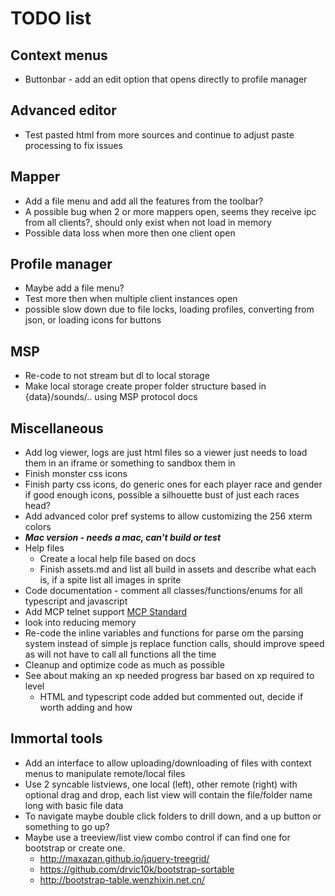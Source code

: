 # TODO list
## Context menus 
- Buttonbar - add an edit option that opens directly to profile manager
## Advanced editor
- Test pasted html from more sources and continue to adjust paste processing to fix issues
## Mapper 
- Add a file menu and add all the features from the toolbar?
- A possible bug when 2 or more mappers open, seems they receive ipc from all clients?, should only exist when not load in memory
- Possible data loss when more then one client open
## Profile manager
- Maybe add a file menu?
- Test more then when multiple client instances open
- possible slow down due to file locks, loading profiles, converting from json, or loading icons for buttons
## MSP
- Re-code to not stream but dl to local storage
- Make local storage create proper folder structure based in {data}/sounds/.. using MSP protocol docs
## Miscellaneous
- Add log viewer, logs are just html files so a viewer just needs to load them in an iframe or something to sandbox them in
- Finish monster css icons
- Finish party css icons, do generic ones for each player race and gender if good enough icons, possible a silhouette bust of just each races head?
- Add advanced color pref systems to allow customizing the 256 xterm colors
- ***Mac version - needs a mac, can't build or test***
- Help files
  - Create a local help file based on docs
  - Finish assets.md and list all build in assets and describe what each is, if a spite list all images in sprite
- Code documentation - comment all classes/functions/enums for all typescript and javascript
- Add MCP telnet support [MCP Standard](http://www.moo.mud.org/mcp/)
- look into reducing memory
- Re-code the inline variables and functions for parse om the parsing system instead of simple js replace function calls, should improve speed as will not have to call all functions all the time
- Cleanup and optimize code as much as possible
- See about making an xp needed progress bar based on xp required to level
  - HTML and typescript code added but commented out, decide if worth adding and how
## Immortal tools
- Add an interface to allow uploading/downloading of files with context menus to manipulate remote/local files
- Use 2 syncable listviews, one local (left), other remote (right) with optional drag and drop, each list view will contain the file/folder name long with basic file data
- To navigate maybe double click folders to drill down, and a up button or something to go up?
- Maybe use a treeview/list view combo control if can find one for bootstrap or create one.
  - http://maxazan.github.io/jquery-treegrid/ 
  - https://github.com/drvic10k/bootstrap-sortable
  - http://bootstrap-table.wenzhixin.net.cn/ 